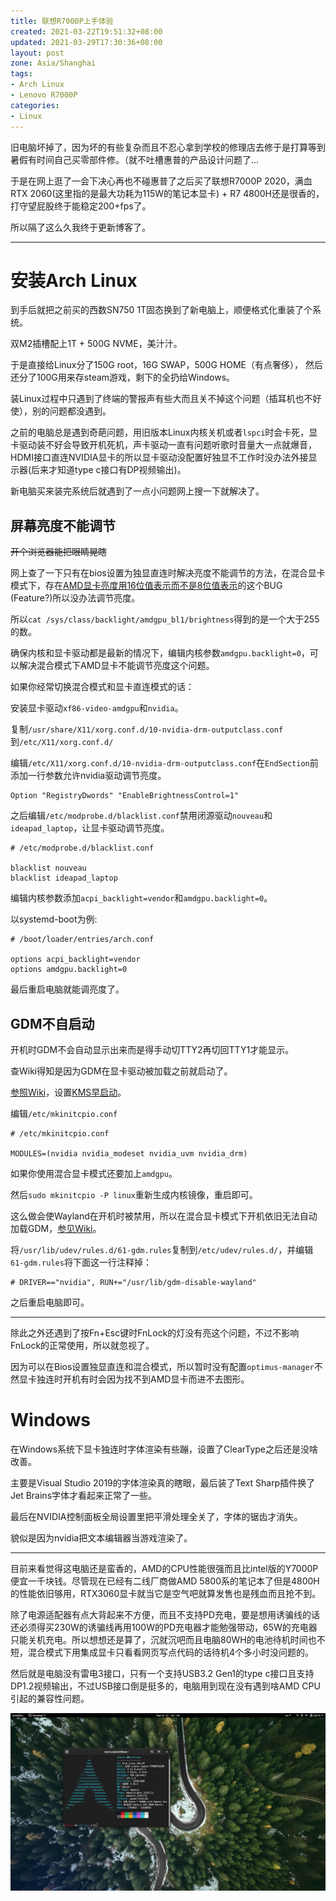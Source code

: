 ```yaml
---
title: 联想R7000P上手体验
created: 2021-03-22T19:51:32+08:00
updated: 2021-03-29T17:30:36+08:00
layout: post
zone: Asia/Shanghai
tags:
- Arch Linux
- Lenovo R7000P
categories:
- Linux
---
```


旧电脑坏掉了，因为坏的有些复杂而且不忍心拿到学校的修理店去修于是打算等到暑假有时间自己买零部件修。（就不吐槽惠普的产品设计问题了...

于是在网上逛了一会下决心再也不碰惠普了之后买了联想R7000P 2020，满血RTX 2060(这里指的是最大功耗为115W的笔记本显卡) + R7 4800H还是很香的，打守望屁股终于能稳定200+fps了。

所以隔了这么久我终于更新博客了。

<!--more-->

-------

# 安装Arch Linux

到手后就把之前买的西数SN750 1T固态换到了新电脑上，顺便格式化重装了个系统。

双M2插槽配上1T + 500G NVME，美汁汁。

于是直接给Linux分了150G root，16G SWAP，500G HOME（有点奢侈）， 然后还分了100G用来存steam游戏，剩下的全扔给Windows。

装Linux过程中只遇到了终端的警报声有些大而且关不掉这个问题（插耳机也不好使），别的问题都没遇到。

之前的电脑总是遇到奇葩问题，用旧版本Linux内核关机或者`lspci`时会卡死，显卡驱动装不好会导致开机死机，声卡驱动一直有问题听歌时音量大一点就爆音，HDMI接口直连NVIDIA显卡的所以显卡驱动没配置好独显不工作时没办法外接显示器(后来才知道type c接口有DP视频输出)。

新电脑买来装完系统后就遇到了一点小问题网上搜一下就解决了。

## 屏幕亮度不能调节

~~开个浏览器能把眼睛晃瞎~~

网上查了一下只有在bios设置为独显直连时解决亮度不能调节的方法，在混合显卡模式下，存在[AMD显卡亮度用16位值表示而不是8位值表示](https://bugzilla.opensuse.org/show_bug.cgi?id=1180749)的这个BUG (Feature?)所以没办法调节亮度。

所以`cat /sys/class/backlight/amdgpu_bl1/brightness`得到的是一个大于255的数。

确保内核和显卡驱动都是最新的情况下，编辑内核参数`amdgpu.backlight=0`，可以解决混合模式下AMD显卡不能调节亮度这个问题。

如果你经常切换混合模式和显卡直连模式的话：

安装显卡驱动`xf86-video-amdgpu`和`nvidia`。

复制`/usr/share/X11/xorg.conf.d/10-nvidia-drm-outputclass.conf`到`/etc/X11/xorg.conf.d/`

编辑`/etc/X11/xorg.conf.d/10-nvidia-drm-outputclass.conf`在`EndSection`前添加一行参数允许nvidia驱动调节亮度。

```
Option "RegistryDwords" "EnableBrightnessControl=1"
```

之后编辑`/etc/modprobe.d/blacklist.conf`禁用闭源驱动`nouveau`和`ideapad_laptop`，让显卡驱动调节亮度。

```
# /etc/modprobe.d/blacklist.conf

blacklist nouveau
blacklist ideapad_laptop
```

编辑内核参数添加`acpi_backlight=vendor`和`amdgpu.backlight=0`。

以systemd-boot为例:

```
# /boot/loader/entries/arch.conf

options acpi_backlight=vendor
options amdgpu.backlight=0
```

最后重启电脑就能调亮度了。

## GDM不自启动

开机时GDM不会自动显示出来而是得手动切TTY2再切回TTY1才能显示。

查Wiki得知是因为GDM在显卡驱动被加载之前就启动了。

[参照Wiki](https://wiki.archlinux.org/index.php/GDM#Black_screen_on_AMD_or_Intel_GPUs_when_an_NVidia_(e)GPU_is_present)，设置[KMS早启动](https://wiki.archlinux.org/index.php/Kernel_mode_setting#Early_KMS_start)。

编辑`/etc/mkinitcpio.conf`

```
# /etc/mkinitcpio.conf

MODULES=(nvidia nvidia_modeset nvidia_uvm nvidia_drm)
```
如果你使用混合显卡模式还要加上`amdgpu`。

然后`sudo mkinitcpio -P linux`重新生成内核镜像，重启即可。

这么做会使Wayland在开机时被禁用，所以在混合显卡模式下开机依旧无法自动加载GDM，[参见Wiki](https://wiki.archlinux.org/index.php/GDM#Black_screen_on_AMD_or_Intel_GPUs_when_an_NVidia_(e)GPU_is_present)。

将`/usr/lib/udev/rules.d/61-gdm.rules`复制到`/etc/udev/rules.d/`，并编辑`61-gdm.rules`将下面这一行注释掉：

```
# DRIVER=="nvidia", RUN+="/usr/lib/gdm-disable-wayland"
```

之后重启电脑即可。

------

除此之外还遇到了按Fn+Esc键时FnLock的灯没有亮这个问题，不过不影响FnLock的正常使用，所以就忽视了。

因为可以在Bios设置独显直连和混合模式，所以暂时没有配置`optimus-manager`不然显卡独连时开机有时会因为找不到AMD显卡而进不去图形。

# Windows

在Windows系统下显卡独连时字体渲染有些蹦，设置了ClearType之后还是没啥改善。

主要是Visual Studio 2019的字体渲染真的瞎眼，最后装了Text Sharp插件换了Jet Brains字体才看起来正常了一些。

最后在NVIDIA控制面板全局设置里把平滑处理全关了，字体的锯齿才消失。

貌似是因为nvidia把文本编辑器当游戏渲染了。

-----

目前来看觉得这电脑还是蛮香的，AMD的CPU性能很强而且比intel版的Y7000P便宜一千块钱。尽管现在已经有二线厂商做AMD 5800系的笔记本了但是4800H的性能依旧够用，RTX3060显卡就当它是空气吧就算发售也是残血而且抢不到。

除了电源适配器有点大背起来不方便，而且不支持PD充电，要是想用诱骗线的话还必须得买230W的诱骗线再用100W的PD充电器才能勉强带动，65W的充电器只能关机充电。所以想想还是算了，沉就沉吧而且电脑80WH的电池待机时间也不短，混合模式下用集成显卡只看看网页写点代码的话待机4个多小时没问题的。

然后就是电脑没有雷电3接口，只有一个支持USB3.2 Gen1的type c接口且支持DP1.2视频输出，不过USB接口倒是挺多的，电脑用到现在没有遇到啥AMD CPU引起的兼容性问题。

<!-- > 先写到这里，不定期更新 -->

![](images/1.jpg)
